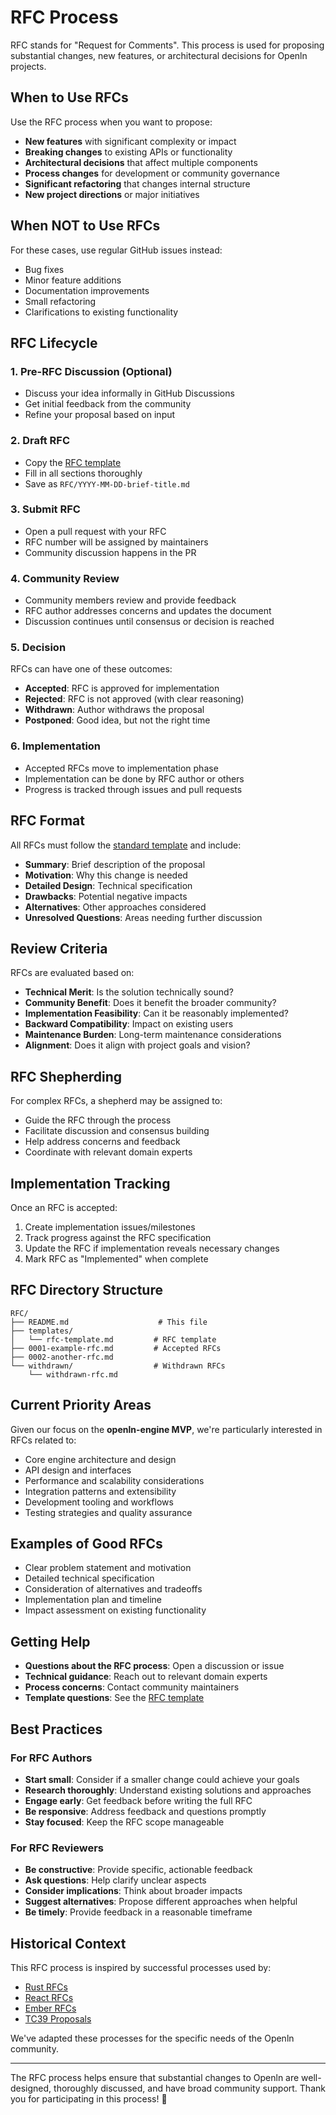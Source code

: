 # RFC Process

RFC stands for "Request for Comments". This process is used for proposing substantial changes, new features, or architectural decisions for Openln projects.

## When to Use RFCs

Use the RFC process when you want to propose:

- **New features** with significant complexity or impact
- **Breaking changes** to existing APIs or functionality
- **Architectural decisions** that affect multiple components
- **Process changes** for development or community governance
- **Significant refactoring** that changes internal structure
- **New project directions** or major initiatives

## When NOT to Use RFCs

For these cases, use regular GitHub issues instead:

- Bug fixes
- Minor feature additions
- Documentation improvements
- Small refactoring
- Clarifications to existing functionality

## RFC Lifecycle

### 1. Pre-RFC Discussion (Optional)

- Discuss your idea informally in GitHub Discussions
- Get initial feedback from the community
- Refine your proposal based on input

### 2. Draft RFC

- Copy the [RFC template](templates/rfc-template.md)
- Fill in all sections thoroughly
- Save as `RFC/YYYY-MM-DD-brief-title.md`

### 3. Submit RFC

- Open a pull request with your RFC
- RFC number will be assigned by maintainers
- Community discussion happens in the PR

### 4. Community Review

- Community members review and provide feedback
- RFC author addresses concerns and updates the document
- Discussion continues until consensus or decision is reached

### 5. Decision

RFCs can have one of these outcomes:

- **Accepted**: RFC is approved for implementation
- **Rejected**: RFC is not approved (with clear reasoning)
- **Withdrawn**: Author withdraws the proposal
- **Postponed**: Good idea, but not the right time

### 6. Implementation

- Accepted RFCs move to implementation phase
- Implementation can be done by RFC author or others
- Progress is tracked through issues and pull requests

## RFC Format

All RFCs must follow the [standard template](templates/rfc-template.md) and include:

- **Summary**: Brief description of the proposal
- **Motivation**: Why this change is needed
- **Detailed Design**: Technical specification
- **Drawbacks**: Potential negative impacts
- **Alternatives**: Other approaches considered
- **Unresolved Questions**: Areas needing further discussion

## Review Criteria

RFCs are evaluated based on:

- **Technical Merit**: Is the solution technically sound?
- **Community Benefit**: Does it benefit the broader community?
- **Implementation Feasibility**: Can it be reasonably implemented?
- **Backward Compatibility**: Impact on existing users
- **Maintenance Burden**: Long-term maintenance considerations
- **Alignment**: Does it align with project goals and vision?

## RFC Shepherding

For complex RFCs, a shepherd may be assigned to:

- Guide the RFC through the process
- Facilitate discussion and consensus building
- Help address concerns and feedback
- Coordinate with relevant domain experts

## Implementation Tracking

Once an RFC is accepted:

1. Create implementation issues/milestones
2. Track progress against the RFC specification
3. Update the RFC if implementation reveals necessary changes
4. Mark RFC as "Implemented" when complete

## RFC Directory Structure

```
RFC/
├── README.md                    # This file
├── templates/
│   └── rfc-template.md         # RFC template
├── 0001-example-rfc.md         # Accepted RFCs
├── 0002-another-rfc.md
└── withdrawn/                  # Withdrawn RFCs
    └── withdrawn-rfc.md
```

## Current Priority Areas

Given our focus on the **openln-engine MVP**, we're particularly interested in RFCs related to:

- Core engine architecture and design
- API design and interfaces
- Performance and scalability considerations
- Integration patterns and extensibility
- Development tooling and workflows
- Testing strategies and quality assurance

## Examples of Good RFCs

- Clear problem statement and motivation
- Detailed technical specification
- Consideration of alternatives and tradeoffs
- Implementation plan and timeline
- Impact assessment on existing functionality

## Getting Help

- **Questions about the RFC process**: Open a discussion or issue
- **Technical guidance**: Reach out to relevant domain experts
- **Process concerns**: Contact community maintainers
- **Template questions**: See the [RFC template](templates/rfc-template.md)

## Best Practices

### For RFC Authors

- **Start small**: Consider if a smaller change could achieve your goals
- **Research thoroughly**: Understand existing solutions and approaches
- **Engage early**: Get feedback before writing the full RFC
- **Be responsive**: Address feedback and questions promptly
- **Stay focused**: Keep the RFC scope manageable

### For RFC Reviewers

- **Be constructive**: Provide specific, actionable feedback
- **Ask questions**: Help clarify unclear aspects
- **Consider implications**: Think about broader impacts
- **Suggest alternatives**: Propose different approaches when helpful
- **Be timely**: Provide feedback in a reasonable timeframe

## Historical Context

This RFC process is inspired by successful processes used by:

- [Rust RFCs](https://github.com/rust-lang/rfcs)
- [React RFCs](https://github.com/reactjs/rfcs)
- [Ember RFCs](https://github.com/emberjs/rfcs)
- [TC39 Proposals](https://github.com/tc39/proposals)

We've adapted these processes for the specific needs of the Openln community.

---

The RFC process helps ensure that substantial changes to Openln are well-designed, thoroughly discussed, and have broad community support. Thank you for participating in this process! 🚀